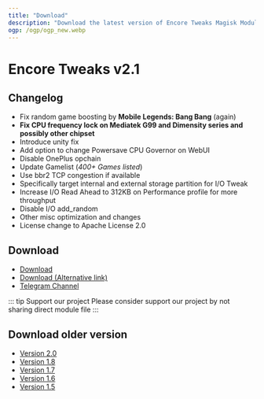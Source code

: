 ```yaml
---
title: "Download"
description: "Download the latest version of Encore Tweaks Magisk Module here"
ogp: /ogp/ogp_new.webp
---
```


# Encore Tweaks v2.1

## Changelog
- Fix random game boosting by **Mobile Legends: Bang Bang** (again)
- **Fix CPU frequency lock on Mediatek G99 and Dimensity series and possibly other chipset**
- Introduce unity fix
- Add option to change Powersave CPU Governor on WebUI
- Disable OnePlus opchain
- Update Gamelist (*400+ Games listed*)
- Use bbr2 TCP congestion if available
- Specifically target internal and external storage partition for I/O Tweak
- Increase I/O Read Ahead to 312KB on Performance profile for more throughput
- Disable I/O add_random
- Other misc optimization and changes
- License change to Apache License 2.0

## Download
- [Download](https://shrinkme.ink/RvcKlDc)
- [Download (Alternative link)](https://sfl.gl/WC1h8RyG)
- [Telegram Channel](https://rem01schannel.t.me)

::: tip Support our project
Please consider support our project by not sharing direct module file
:::

## Download older version
- [Version 2.0](/download/version/2.0)
- [Version 1.8](/download/version/1.8)
- [Version 1.7](/download/version/1.7)
- [Version 1.6](/download/version/1.6)
- [Version 1.5](/download/version/1.5)
